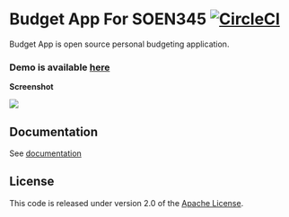 # Budget App For SOEN345 [![CircleCI](https://circleci.com/gh/Earthii/budgetapp.svg?style=svg)](https://circleci.com/gh/Earthii/budgetapp)

Budget App is open source personal budgeting application.

### Demo is available [here](https://demo.budgetapp.io/)

**Screenshot**

![](screenshot.png)

## Documentation

See [documentation]

## License

This code is released under version 2.0 of the [Apache License][].

[documentation]: https://budgetapp.docsapp.io/
[Apache License]: http://www.apache.org/licenses/LICENSE-2.0
